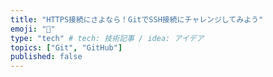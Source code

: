 ```yaml
---
title: "HTTPS接続にさよなら！GitでSSH接続にチャレンジしてみよう"
emoji: "💨"
type: "tech" # tech: 技術記事 / idea: アイデア
topics: ["Git", "GitHub"]
published: false
---
```


